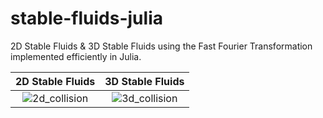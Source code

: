# stable-fluids-julia
2D Stable Fluids &amp; 3D Stable Fluids using the Fast Fourier Transformation implemented efficiently in Julia.

2D Stable Fluids             |  3D Stable Fluids
:-------------------------:|:-------------------------:
![2d_collision](https://user-images.githubusercontent.com/27728103/151655433-89e6572f-098c-461c-969d-9076d5fb8716.gif)| ![3d_collision](https://user-images.githubusercontent.com/27728103/151655451-108a6134-0a35-4cf8-ba15-f4448215d427.gif)
